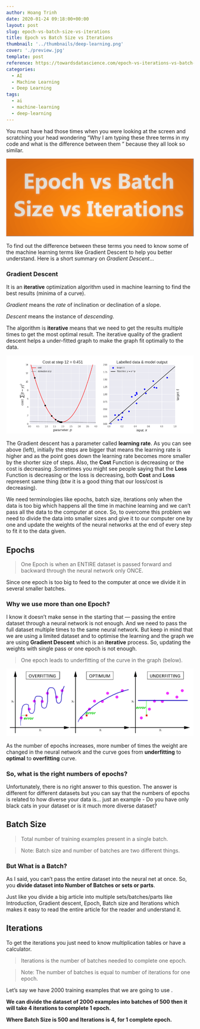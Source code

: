 ```yaml
---
author: Hoang Trinh
date: 2020-01-24 09:18:00+00:00
layout: post
slug: epoch-vs-batch-size-vs-iterations
title: Epoch vs Batch Size vs Iterations
thumbnail: '../thumbnails/deep-learning.png'
cover: './preview.jpg'
template: post
reference: https://towardsdatascience.com/epoch-vs-iterations-vs-batch-size-4dfb9c7ce9c9
categories:
  - AI
  - Machine Learning
  - Deep Learning
tags:
  - ai
  - machine-learning
  - deep-learning
---
```


You must have had those times when you were looking at the screen and scratching your head wondering “Why I am typing these three terms in my code and what is the difference between them ” because they all look so similar.

![Epoch vs batch size vs iterations](./epoch-batch-size-iterations.png)

To find out the difference between these terms you need to know some of the machine learning terms like Gradient Descent to help you better understand.
Here is a short summary on _Gradient Descent_…

### Gradient Descent

It is an **iterative** optimization algorithm used in machine learning to find the best results (minima of a curve).

_Gradient_ means the _rate_ of inclination or declination of a slope.

_Descent_ means the instance of _descending_.

The algorithm is **iterative** means that we need to get the results multiple times to get the most optimal result. The iterative quality of the gradient descent helps a under-fitted graph to make the graph fit optimally to the data.

![Gradient Descent](./gradient-descent.gif)

The Gradient descent has a parameter called **learning rate**. As you can see above (left), initially the steps are bigger that means the learning rate is higher and as the point goes down the learning rate becomes more smaller by the shorter size of steps. Also, the **Cost** Function is decreasing or the cost is decreasing .Sometimes you might see people saying that the **Loss** Function is decreasing or the loss is decreasing, both **Cost** and **Loss** represent same thing (btw it is a good thing that our loss/cost is decreasing).

We need terminologies like epochs, batch size, iterations only when the data is too big which happens all the time in machine learning and we can’t pass all the data to the computer at once. So, to overcome this problem we need to divide the data into smaller sizes and give it to our computer one by one and update the weights of the neural networks at the end of every step to fit it to the data given.

## Epochs

> One Epoch is when an ENTIRE dataset is passed forward and backward through the neural network only ONCE.

Since one epoch is too big to feed to the computer at once we divide it in several smaller batches.

### Why we use more than one Epoch?

I know it doesn’t make sense in the starting that — passing the entire dataset through a neural network is not enough. And we need to pass the full dataset multiple times to the same neural network. But keep in mind that we are using a limited dataset and to optimise the learning and the graph we are using **Gradient Descent** which is an **iterative** process. So, updating the weights with single pass or one epoch is not enough.

> One epoch leads to underfitting of the curve in the graph (below).

![Overfitting vs underfitting](./overfitting-underfitting.png)

As the number of epochs increases, more number of times the weight are changed in the neural network and the curve goes from **underfitting** to **optimal** to **overfitting** curve.

### So, what is the right numbers of epochs?

Unfortunately, there is no right answer to this question. The answer is different for different datasets but you can say that the numbers of epochs is related to how diverse your data is… just an example - Do you have only black cats in your dataset or is it much more diverse dataset?

## Batch Size

> Total number of training examples present in a single batch.

> Note: Batch size and number of batches are two different things.

### But What is a Batch?

As I said, you can’t pass the entire dataset into the neural net at once. So, you **divide dataset into Number of Batches or sets or parts**.

Just like you divide a big article into multiple sets/batches/parts like Introduction, Gradient descent, Epoch, Batch size and Iterations which makes it easy to read the entire article for the reader and understand it.

## Iterations

To get the iterations you just need to know multiplication tables or have a calculator.

> Iterations is the number of batches needed to complete one epoch.

> Note: The number of batches is equal to number of iterations for one epoch.

Let’s say we have 2000 training examples that we are going to use .

**We can divide the dataset of 2000 examples into batches of 500 then it will take 4 iterations to complete 1 epoch.**

**Where Batch Size is 500 and Iterations is 4, for 1 complete epoch.**
